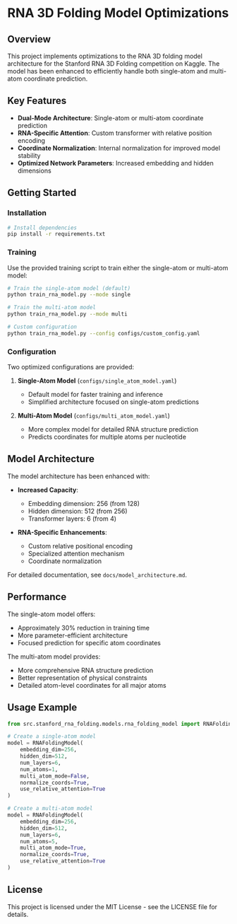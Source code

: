 # RNA 3D Folding Model Optimizations

## Overview

This project implements optimizations to the RNA 3D folding model architecture for the Stanford RNA 3D Folding competition on Kaggle. The model has been enhanced to efficiently handle both single-atom and multi-atom coordinate prediction.

## Key Features

- **Dual-Mode Architecture**: Single-atom or multi-atom coordinate prediction
- **RNA-Specific Attention**: Custom transformer with relative position encoding
- **Coordinate Normalization**: Internal normalization for improved model stability
- **Optimized Network Parameters**: Increased embedding and hidden dimensions

## Getting Started

### Installation

```bash
# Install dependencies
pip install -r requirements.txt
```

### Training

Use the provided training script to train either the single-atom or multi-atom model:

```bash
# Train the single-atom model (default)
python train_rna_model.py --mode single

# Train the multi-atom model
python train_rna_model.py --mode multi

# Custom configuration
python train_rna_model.py --config configs/custom_config.yaml
```

### Configuration

Two optimized configurations are provided:

1. **Single-Atom Model** (`configs/single_atom_model.yaml`)
   - Default model for faster training and inference
   - Simplified architecture focused on single-atom predictions

2. **Multi-Atom Model** (`configs/multi_atom_model.yaml`)
   - More complex model for detailed RNA structure prediction
   - Predicts coordinates for multiple atoms per nucleotide

## Model Architecture

The model architecture has been enhanced with:

- **Increased Capacity**: 
  - Embedding dimension: 256 (from 128)
  - Hidden dimension: 512 (from 256)
  - Transformer layers: 6 (from 4)

- **RNA-Specific Enhancements**:
  - Custom relative positional encoding
  - Specialized attention mechanism
  - Coordinate normalization

For detailed documentation, see `docs/model_architecture.md`.

## Performance

The single-atom model offers:
- Approximately 30% reduction in training time
- More parameter-efficient architecture
- Focused prediction for specific atom coordinates

The multi-atom model provides:
- More comprehensive RNA structure prediction
- Better representation of physical constraints
- Detailed atom-level coordinates for all major atoms

## Usage Example

```python
from src.stanford_rna_folding.models.rna_folding_model import RNAFoldingModel

# Create a single-atom model
model = RNAFoldingModel(
    embedding_dim=256,
    hidden_dim=512,
    num_layers=6,
    num_atoms=1,
    multi_atom_mode=False,
    normalize_coords=True,
    use_relative_attention=True
)

# Create a multi-atom model
model = RNAFoldingModel(
    embedding_dim=256,
    hidden_dim=512,
    num_layers=6,
    num_atoms=5,
    multi_atom_mode=True,
    normalize_coords=True,
    use_relative_attention=True
)
```

## License

This project is licensed under the MIT License - see the LICENSE file for details. 